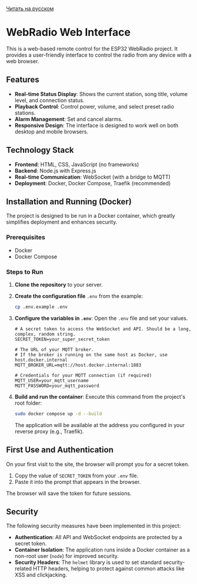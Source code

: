 [Читать на русском](README.ru.md)

# WebRadio Web Interface

This is a web-based remote control for the ESP32 WebRadio project. It provides a user-friendly interface to control the radio from any device with a web browser.

## Features

- **Real-time Status Display**: Shows the current station, song title, volume level, and connection status.
- **Playback Control**: Control power, volume, and select preset radio stations.
- **Alarm Management**: Set and cancel alarms.
- **Responsive Design**: The interface is designed to work well on both desktop and mobile browsers.

## Technology Stack

- **Frontend**: HTML, CSS, JavaScript (no frameworks)
- **Backend**: Node.js with Express.js
- **Real-time Communication**: WebSocket (with a bridge to MQTT)
- **Deployment**: Docker, Docker Compose, Traefik (recommended)

## Installation and Running (Docker)

The project is designed to be run in a Docker container, which greatly simplifies deployment and enhances security.

### Prerequisites
- Docker
- Docker Compose

### Steps to Run

1.  **Clone the repository** to your server.

2.  **Create the configuration file** `.env` from the example:
    ```bash
    cp .env.example .env
    ```

3.  **Configure the variables in `.env`**:
    Open the `.env` file and set your values.
    ```dotenv
    # A secret token to access the WebSocket and API. Should be a long, complex, random string.
    SECRET_TOKEN=your_super_secret_token

    # The URL of your MQTT broker.
    # If the broker is running on the same host as Docker, use host.docker.internal
    MQTT_BROKER_URL=mqtt://host.docker.internal:1883

    # Credentials for your MQTT connection (if required)
    MQTT_USER=your_mqtt_username
    MQTT_PASSWORD=your_mqtt_password
    ```

4.  **Build and run the container**:
    Execute this command from the project's root folder:
    ```bash
    sudo docker compose up -d --build
    ```
    The application will be available at the address you configured in your reverse proxy (e.g., Traefik).

## First Use and Authentication

On your first visit to the site, the browser will prompt you for a secret token.

1.  Copy the value of `SECRET_TOKEN` from your `.env` file.
2.  Paste it into the prompt that appears in the browser.

The browser will save the token for future sessions.

## Security

The following security measures have been implemented in this project:

- **Authentication**: All API and WebSocket endpoints are protected by a secret token.
- **Container Isolation**: The application runs inside a Docker container as a non-root user (`node`) for improved security.
- **Security Headers**: The `helmet` library is used to set standard security-related HTTP headers, helping to protect against common attacks like XSS and clickjacking.